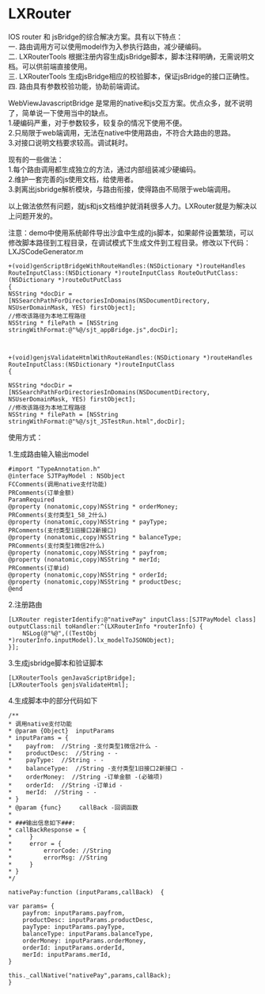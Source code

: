 # LXRouter
IOS router 和 jsBridge的综合解决方案。具有以下特点：<br>
一. 路由调用方可以使用model作为入参执行路由，减少硬编码。<br>
二. LXRouterTools 根据注册内容生成jsBridge脚本，脚本注释明确，无需说明文档。可以供前端直接使用。<br>
三. LXRouterTools 生成jsBridge相应的校验脚本，保证jsBridge的接口正确性。<br>
四. 路由具有参数校验功能，协助前端调试。<br>

WebViewJavascriptBridge 是常用的native和js交互方案。优点众多，就不说明了，简单说一下使用当中的缺点。<br>
1.硬编码严重，对于参数较多，较复杂的情况下使用不便。<br>
2.只局限于web端调用，无法在native中使用路由，不符合大路由的思路。<br>
3.对接口说明文档要求较高。调试耗时。<br>

现有的一些做法：<br>
1.每个路由调用都生成独立的方法，通过内部组装减少硬编码。<br>
2.维护一套完善的js使用文档，给使用者。<br>
3.剥离出jsbridge解析模块，与路由衔接，使得路由不局限于web端调用。<br>

以上做法依然有问题，就js和js文档维护就消耗很多人力。LXRouter就是为解决以上问题开发的。<br>




注意：demo中使用系统邮件导出沙盒中生成的js脚本，如果邮件设置繁琐，可以修改脚本路径到工程目录，在调试模式下生成文件到工程目录。修改以下代码：
LXJSCodeGenerator.m
```
+(void)genScriptBridgeWithRouteHandles:(NSDictionary *)routeHandles RouteInputClass:(NSDictionary *)routeInputClass RouteOutPutClass:(NSDictionary *)routeOutPutClass
{
NSString *docDir = [NSSearchPathForDirectoriesInDomains(NSDocumentDirectory, NSUserDomainMask, YES) firstObject];
//修改该路径为本地工程路径
NSString * filePath = [NSString stringWithFormat:@"%@/sjt_appBridge.js",docDir];



+(void)genjsValidateHtmlWithRouteHandles:(NSDictionary *)routeHandles RouteInputClass:(NSDictionary *)routeInputClass
{

NSString *docDir = [NSSearchPathForDirectoriesInDomains(NSDocumentDirectory, NSUserDomainMask, YES) firstObject];
//修改该路径为本地工程路径
NSString * filePath = [NSString stringWithFormat:@"%@/sjt_JSTestRun.html",docDir];
```

使用方式：

1.生成路由输入输出model

```
#import "TypeAnnotation.h"
@interface SJTPayModel : NSObject
FCComments(调用native支付功能)
PRComments(订单金额)
ParamRequired
@property (nonatomic,copy)NSString * orderMoney;
PRComments(支付类型1_58_2什么)
@property (nonatomic,copy)NSString * payType;
PRComments(支付类型1旧接口2新接口)
@property (nonatomic,copy)NSString * balanceType;
PRComments(支付类型1微信2什么)
@property (nonatomic,copy)NSString * payfrom;
@property (nonatomic,copy)NSString * merId;
PRComments(订单id)
@property (nonatomic,copy)NSString * orderId;
@property (nonatomic,copy)NSString * productDesc;
@end
```

2.注册路由
```
[LXRouter registerIdentify:@"nativePay" inputClass:[SJTPayModel class] outputClass:nil toHandler:^(LXRouterInfo *routerInfo) {
    NSLog(@"%@",((TestObj *)routerInfo.inputModel).lx_modelToJSONObject);
}];
```

3.生成jsbridge脚本和验证脚本
```
[LXRouterTools genJavaScriptBridge];
[LXRouterTools genjsValidateHtml];
```
4.生成脚本中的部分代码如下
```
/**
* 调用native支付功能
* @param {Object}  inputParams
* inputParams = { 
*    payfrom:  //String -支付类型1微信2什么 - 
*    productDesc:  //String - - 
*    payType:  //String - - 
*    balanceType:  //String -支付类型1旧接口2新接口 - 
*    orderMoney:  //String -订单金额 -(必输项) 
*    orderId:  //String -订单id - 
*    merId:  //String - - 
* }
* @param {func}     callBack -回调函数
* 
* ###输出信息如下###:
* callBackResponse = {
*     }
*     error = {
*         errorCode: //String
*         errorMsg: //String
*     }
* }
*/ 

nativePay:function (inputParams,callBack)  {

var params= {
    payfrom: inputParams.payfrom,
    productDesc: inputParams.productDesc,
    payType: inputParams.payType,
    balanceType: inputParams.balanceType,
    orderMoney: inputParams.orderMoney,
    orderId: inputParams.orderId,
    merId: inputParams.merId,
}

this._callNative("nativePay",params,callBack);
}  
```




